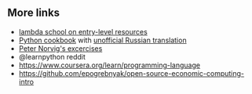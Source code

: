 More links
----------

- [lambda school on entry-level resources](https://twitter.com/ryanallred/status/1145735809401622531)
- [Python cookbook](https://www.dabeaz.com/cookbook.html) with [unofficial Russian translation](https://raw.githubusercontent.com/borisuvarov/python-cookbook-ru/master/cookbook.md)
- [Peter Norvig's excercises](https://github.com/norvig/pytudes)
- @learnpython reddit
- <https://www.coursera.org/learn/programming-language>
- <https://github.com/epogrebnyak/open-source-economic-computing-intro>
